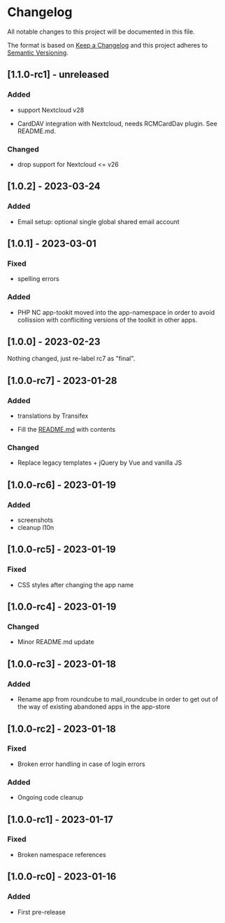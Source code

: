 # Changelog
All notable changes to this project will be documented in this file.

The format is based on [Keep a Changelog](http://keepachangelog.com/en/1.0.0/)
and this project adheres to [Semantic Versioning](http://semver.org/spec/v2.0.0.html).

## [1.1.0-rc1] - unreleased

### Added

- support Nextcloud v28

- CardDAV integration with Nextcloud, needs RCMCardDav plugin. See README.md.

### Changed

- drop support for Nextcloud <= v26

## [1.0.2] - 2023-03-24

### Added

- Email setup: optional single global shared email account

## [1.0.1] - 2023-03-01

### Fixed

- spelling errors

### Added

- PHP NC app-tookit moved into the app-namespace in order to avoid
  collission with confliciting versions of the toolkit in other apps.

## [1.0.0] - 2023-02-23

Nothing changed, just re-label rc7 as "final".

## [1.0.0-rc7] - 2023-01-28

### Added

- translations by Transifex

- Fill the [README.md](README.md) with contents

### Changed

- Replace legacy templates + jQuery by Vue and vanilla JS

## [1.0.0-rc6] - 2023-01-19

### Added

- screenshots
- cleanup l10n

## [1.0.0-rc5] - 2023-01-19

### Fixed

- CSS styles after changing the app name

## [1.0.0-rc4] - 2023-01-19

### Changed

- Minor README.md update

## [1.0.0-rc3] - 2023-01-18

### Added

- Rename app from roundcube to mail_roundcube in order to get out of
  the way of existing abandoned apps in the app-store

## [1.0.0-rc2] - 2023-01-18

### Fixed

- Broken error handling in case of login errors

### Added

- Ongoing code cleanup

## [1.0.0-rc1] - 2023-01-17

### Fixed

- Broken namespace references

## [1.0.0-rc0] - 2023-01-16

### Added

- First pre-release
